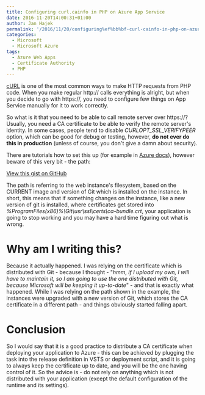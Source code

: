 ```yaml
---
title: Configuring﻿ curl.cainfo in PHP on Azure App Service
date: 2016-11-20T14:00:31+01:00
author: Jan Hajek
permalink: '/2016/11/20/configuring%ef%bb%bf-curl-cainfo-in-php-on-azure-app-service/'
categories:
  - Microsoft
  - Microsoft Azure
tags:
  - Azure Web Apps
  - Certificate Authority
  - PHP
---
```


<p><a href="http://php.net/manual/en/intro.curl.php">cURL</a> is one of the most common ways to make HTTP requests from PHP code. When you make regular http:// calls everything is alright, but when you decide to go with https://, you need to configure few things on App Service manually for it to work correctly.</p>



<!--more-->



<p>So what is it that you need to be able to call remote server over https://? Usually, you need a CA certificate to be able to verify the remote server's identity. In some cases, people tend to disable <em>CURLOPT_SSL_VERIFYPEER</em> option, which can be good for debug or testing, however, <strong>do not ever do this in production</strong> (unless of course, you don't give a damn about security).</p>



<p>There are tutorials how to set this up (for example in <a href="https://docs.microsoft.com/en-in/azure/app-service-web/web-sites-php-configure#how-to-change-the-built-in-php-configurations">Azure docs</a>), however beware of this very bit - the path:</p>


<!-- wp:coblocks/gist {"url":"https://gist.github.com/hajekj/17ab3a7a18b1ad545ff000252dc35451","file":"178-1.ini","coblocks":[]} -->
<div class="wp-block-coblocks-gist"><script src="https://gist.github.com/hajekj/17ab3a7a18b1ad545ff000252dc35451.js?file=178-1.ini"></script><noscript><a href="https://gist.github.com/hajekj/17ab3a7a18b1ad545ff000252dc35451#file-178-1-ini">View this gist on GitHub</a></noscript></div>
<!-- /wp:coblocks/gist -->


<p>The path is referring to the web&nbsp;instance's filesystem, based on the CURRENT image and version of Git which is installed on the instance. In short, this means that if something changes on the instance, like a new version of git is installed, where certificates get stored into <em>%ProgramFiles(x86)%\Git\usr\ssl\certs\ca-bundle.crt</em>, your application is going to stop working and you may have a hard time figuring out what is wrong.</p>



<h1>Why am I writing this?</h1>



<p>Because it actually happened. I was relying on the certificate which is distributed with Git - because I thought&nbsp;- "<em>hmm, if I upload my own, I will have to maintain it, so I am going to use the one distributed with Git, because Microsoft will be keeping it up-to-date</em>" - and that is exactly what happened. While I was relying on the path shown in the example, the instances were upgraded with a new version of Git, which stores the CA certificate in a different path - and things obviously&nbsp;started falling apart.</p>



<h1>Conclusion</h1>



<p>So I would say that it is a good practice to distribute a CA certificate when deploying your application to Azure - this can be achieved by plugging the task into the release definition in VSTS or deployment script, and it is going to always keep the certificate up to date, and you will be the one having control of it. So the advice is - do not rely on anything which is not distributed with your application (except the default configuration of the runtime and its settings).</p>
